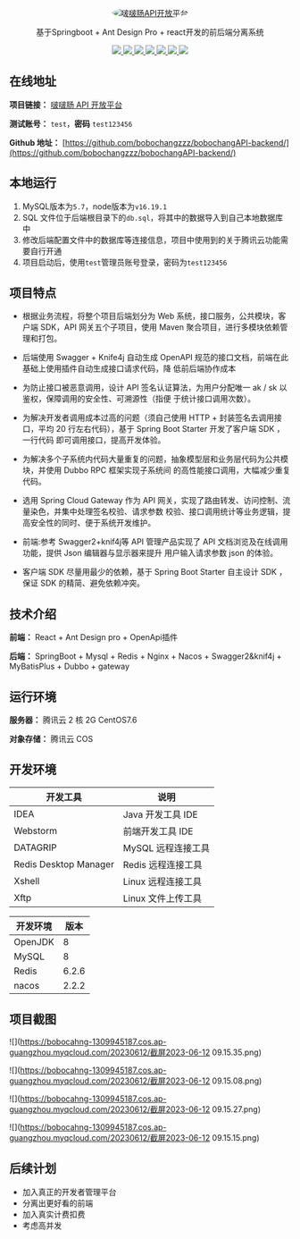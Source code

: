 <p align="center">
  <a href="https://interface.bobochang.work/">
    <img src="https://bobocahng-1309945187.cos.ap-guangzhou.myqcloud.com/20230522/IMG_0508.JPG" alt="啵啵肠API开放平台" style="border-radius: 50%;">
  </a>
</p>


<p align="center">
   基于Springboot + Ant Design Pro + react开发的前后端分离系统
</p>

<p align="center">
   <a target="_blank" href="https://github.com/bobochangzzz/bobochangAPI-backend">
      <img src="https://img.shields.io/badge/JDK-8-green"/>
      <img src="https://img.shields.io/badge/springboot-2.7.0-green"/>
      <img src="https://img.shields.io/badge/react-green"/>
      <img src="https://img.shields.io/badge/mysql-8-green"/>
      <img src="https://img.shields.io/badge/mybatis--plus-3.5.2-green"/>
      <img src="https://img.shields.io/badge/redis-6.2.6-green"/>
      <img src="https://img.shields.io/badge/nacos-2.2.2-green"/>
   </a>
</p>

## 在线地址

**项目链接：** [啵啵肠 API 开放平台](https://interface.bobochang.work)

**测试账号：** `test`，**密码** `test123456`

**Github 地址：** [https://github.com/bobochangzzz/bobochangAPI-backend/](https://github.com/bobochangzzz/bobochangAPI-backend/)

## 本地运行

1. MySQL版本为`5.7`，node版本为`v16.19.1`
2. SQL 文件位于后端根目录下的`db.sql`，将其中的数据导入到自己本地数据库中
3. 修改后端配置文件中的数据库等连接信息，项目中使用到的关于腾讯云功能需要自行开通
4. 项目启动后，使用`test`管理员账号登录，密码为`test123456`

## 项目特点

- 根据业务流程，将整个项目后端划分为 Web 系统，接口服务，公共模块，客户端 SDK，API 网关五个子项目，使用
  Maven 聚合项目，进行多模块依赖管理和打包。

- 后端使用 Swagger + Knife4j 自动生成 OpenAPI 规范的接口文档，前端在此基础上使用插件自动生成接口请求代码，降
  低前后端协作成本

- 为防止接口被恶意调用，设计 API 签名认证算法，为用户分配唯一 ak / sk 以鉴权，保障调用的安全性、可溯源性（指便
  于统计接口调用次数）。

- 为解决开发者调用成本过高的问题（须自己使用 HTTP + 封装签名去调用接口，平均 20 行左右代码），基于 Spring
  Boot Starter 开发了客户端 SDK ，一行代码 即可调用接口，提高开发体验。

- 为解决多个子系统内代码大量重复的问题，抽象模型层和业务层代码为公共模块，并使用 Dubbo RPC 框架实现子系统间
  的高性能接口调用，大幅减少重复代码。

- 选用 Spring Cloud Gateway 作为 API 网关，实现了路由转发、访问控制、流量染色，并集中处理签名校验、请求参数
  校验、接口调用统计等业务逻辑，提高安全性的同时、便于系统开发维护。

- 前端:参考 Swagger2+knif4j等 API 管理产品实现了 API 文档浏览及在线调用功能，提供 Json 编辑器与显示器来提升
  用户输入请求参数 json 的体验。

- 客户端 SDK 尽量用最少的依赖，基于 Spring Boot Starter 自主设计 SDK ，保证 SDK 的精简、避免依赖冲突。

## 技术介绍

**前端：** React + Ant Design pro  + OpenApi插件

**后端：** SpringBoot + Mysql + Redis + Nginx  + Nacos + Swagger2&knif4j + MyBatisPlus + Dubbo + gateway

## 运行环境

**服务器：** 腾讯云 2 核 2G CentOS7.6

**对象存储：** 腾讯云 COS

## 开发环境

| 开发工具              | 说明               |
| --------------------- | ------------------ |
| IDEA                  | Java 开发工具 IDE  |
| Webstorm              | 前端开发工具 IDE   |
| DATAGRIP              | MySQL 远程连接工具 |
| Redis Desktop Manager | Redis 远程连接工具 |
| Xshell                | Linux 远程连接工具 |
| Xftp                  | Linux 文件上传工具 |

| 开发环境 | 版本  |
| -------- | ----- |
| OpenJDK  | 8     |
| MySQL    | 8     |
| Redis    | 6.2.6 |
| nacos    | 2.2.2 |

## 项目截图

![](https://bobocahng-1309945187.cos.ap-guangzhou.myqcloud.com/20230612/截屏2023-06-12 09.15.35.png)

![](https://bobocahng-1309945187.cos.ap-guangzhou.myqcloud.com/20230612/截屏2023-06-12 09.15.08.png)

![](https://bobocahng-1309945187.cos.ap-guangzhou.myqcloud.com/20230612/截屏2023-06-12 09.15.27.png)

![](https://bobocahng-1309945187.cos.ap-guangzhou.myqcloud.com/20230612/截屏2023-06-12 09.15.15.png)

## 后续计划

- 加入真正的开发者管理平台
- 分离出更好看的前端
- 加入真实计费扣费
- 考虑高并发
